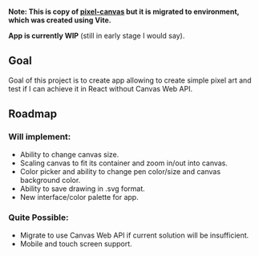 **Note: This is copy of [pixel-canvas](https://github.com/S4d3ngineer/pixel-canvas) but it is migrated to environment, which was created using Vite.**

**App is currently WIP** (still in early stage I would say).

## Goal
Goal of this project is to create app allowing to create simple pixel art and test if I can achieve it in
React without Canvas Web API.

## Roadmap

### Will implement:
- Ability to change canvas size.
- Scaling canvas to fit its container and zoom in/out into canvas.
- Color picker and ability to change pen color/size and canvas background color.
- Ability to save drawing in .svg format.
- New interface/color palette for app.

### Quite Possible:
- Migrate to use Canvas Web API if current solution will be insufficient.
- Mobile and touch screen support.
